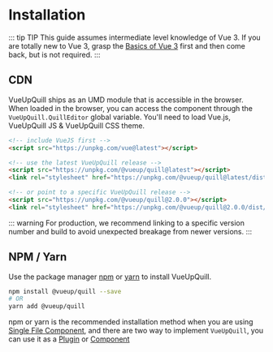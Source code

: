 # Installation

::: tip TIP
This guide assumes intermediate level knowledge of Vue 3. If you are totally new to Vue 3, grasp the [Basics of Vue 3](https://v3.vuejs.org/guide/introduction.html) first and then come back, but is not required.
:::

## CDN

VueUpQuill ships as an UMD module that is accessible in the browser. When loaded in the browser, you can access the component through the `VueUpQuill.QuillEditor` global variable. You'll need to load Vue.js, VueUpQuill JS & VueUpQuill CSS theme.

```html
<!-- include VueJS first -->
<script src="https://unpkg.com/vue@latest"></script>

<!-- use the latest VueUpQuill release -->
<script src="https://unpkg.com/@vueup/quill@latest"></script>
<link rel="stylesheet" href="https://unpkg.com/@vueup/quill@latest/dist/quill.snow.css">

<!-- or point to a specific VueUpQuill release -->
<script src="https://unpkg.com/@vueup/quill@2.0.0"></script>
<link rel="stylesheet" href="https://unpkg.com/@vueup/quill@2.0.0/dist/quill.snow.css">
```

::: warning 
For production, we recommend linking to a specific version number and build to avoid unexpected breakage from newer versions.
:::

## NPM / Yarn

Use the package manager [npm](https://www.npmjs.com/) or [yarn](https://yarnpkg.com/) to install VueUpQuill.

```bash
npm install @vueup/quill --save
# OR
yarn add @vueup/quill
```

npm or yarn is the recommended installation method when you are using [Single File Component](usage.md#in-single-file-component), and there are two way to implement `VueUpQuill`, you can use it as a [Plugin](usage.md#use-as-a-plugin) or [Component](usage.md#use-as-a-component)
